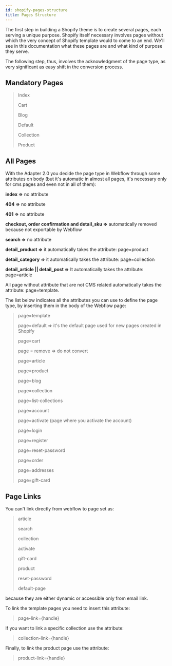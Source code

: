 ```yaml
---
id: shopify-pages-structure
title: Pages Structure
---
```


The first step in building a Shopify theme is to create several pages, each serving a unique purpose. Shopify itself necessary involves pages without which the very concept of Shopify template would to come to an end.
We'll see in this documentation what these pages are and what kind of purpose they serve.

The following step, thus, involves the acknowledgment of the page type, as very significant as easy shift in the conversion process.

## Mandatory Pages

> Index
>
> Cart
>
> Blog
>
> Default
>
> Collection
> 
> Product

## All Pages
With the Adapter 2.0 you decide the page type in Webflow through some attributes on body (but it's automatic in almost all pages, it's necessary only for cms pages and even not in all of them):

**index =>** no attribute

**404 =>** no attribute

**401 =>** no attribute

**checkout, order confirmation and detail_sku =>** automatically removed because not exportable by Webflow

**search =>** no attribute

**detail_product =>** it automatically takes the attribute: page=product

**detail_category =>** it automatically takes the attribute: page=collection

**detail_article || detail_post =>** It automatically takes the attribute: page=article

All page without attribute that are not CMS related automatically takes the attribute: page=template.

The list below indicates all the attributes you can use to define the page type, by inserting them in the body of the Webflow page:

> page=template
>
> page=default   => it's the default page used for new pages created in Shopify
>
> page=cart
>
> page = remove => do not convert
>
> page=article
>
> page=product
>
> page=blog
>
> page=collection
>
> page=list-collections
>
> page=account
>
> page=activate (page where you activate the account)
>
> page=login
>
> page=register
>
> page=reset-password
>
> page=order
>
> page=addresses
>
> page=gift-card

## Page Links
You can't link directly from webflow to page set as:

> article
>
> search
>
> collection
>
> activate
>
> gift-card
>
> product
>
> reset-password
>
> default-page

because they are either dynamic or accessible only from email link.

To link the template pages you need to insert this attribute:

> page-link={handle}

If you want to link a specific collection use the attribute:

> collection-link={handle}

Finally, to link the product page use the attribute:

> product-link={handle}

